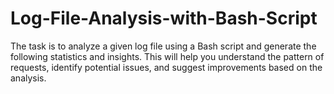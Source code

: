 # Log-File-Analysis-with-Bash-Script
The task is to analyze a given log file using a Bash script and generate the following statistics and  insights. This will help you understand the pattern of requests, identify potential issues, and  suggest improvements based on the analysis.
